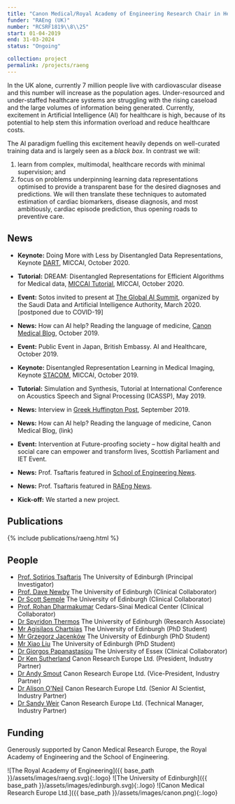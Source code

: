 ```yaml
---
title: "Canon Medical/Royal Academy of Engineering Research Chair in Healthcare AI"
funder: "RAEng (UK)"
number: "RCSRF1819\\8\\25"
start: 01-04-2019
end: 31-03-2024
status: "Ongoing"

collection: project
permalink: /projects/raeng
---
```

In the UK alone, currently 7 million people live with cardiovascular disease and
this number will increase as the population ages. Under-resourced and
under-staffed healthcare systems are struggling with the rising caseload and the
large volumes of information being generated. Currently, excitement in
Artificial Intelligence (AI) for healthcare is high, because of its potential to
help stem this information overload and reduce healthcare costs. 

The AI paradigm fuelling this excitement heavily depends on well-curated
training data and is largely seen as a *black box*. In contrast we will:

1. learn from complex, multimodal, healthcare records with minimal supervision;
   and
2. focus on problems underpinning learning data representations optimised to
   provide a transparent base for the desired diagnoses and predictions. We will
   then translate these techniques to automated estimation of cardiac
   biomarkers, disease diagnosis, and most ambitiously, cardiac episode
   prediction, thus opening roads to preventive care.

## News

* **Keynote:** Doing More with Less by Disentangled Data Representations, Keynote
   [DART](https://sites.google.com/view/dart2020/keynote-session), MICCAI,
   October 2020.

* **Tutorial:** DREAM: Disentangled Representations for Efficient Algorithms for
  Medical data, [MICCAI Tutorial](/tutorials/dream2020), MICCAI, October 2020.

* **Event:** Sotos invited to present at [The Global AI
  Summit](https://www.theglobalaisummit.com/), organized by the Saudi Data and
  Artificial Intelligence Authority, March 2020. [postponed due to COVID-19]

* **News:** How can AI help? Reading the language of medicine,
  [Canon Medical Blog](https://www.canon.co.uk/view/language-artificial-intelligence/),
  October 2019.

* **Event:** Public Event in Japan, British Embassy. AI and Healthcare,
  October 2019.

* **Keynote:** Disentangled Representation Learning in Medical Imaging, Keynote
  [STACOM](https://stacom2019.cardiacatlas.org/), MICCAI, October 2019.

* **Tutorial:** Simulation and Synthesis, Tutorial at International Conference
  on Acoustics Speech and Signal Processing (ICASSP), May 2019.

* **News:** Interview in [Greek Huffington
  Post](https://www.huffingtonpost.gr/entry/soteres-tsaetares-zoeme-ten-epoche-tes-technetes-noemosenes-as-men-chasoeme-kai-aeto-to-treno_gr_5d8cc3e2e4b0e9e76048a0b8),
  September 2019.

* **News:** How can AI help? Reading the language of medicine, Canon Medical Blog, (link)


* **Event:** Intervention at Future-proofing society – how digital health and
  social care can empower and transform lives, Scottish Parliament and IET
  Event.

* **News:** Prof. Tsaftaris featured in [School of Engineering
 News](https://www.eng.ed.ac.uk/about/news/20190319/dr-sotirios-tsaftaris-awarded-royal-academy-engineering-senior-research).

* **News:** Prof. Tsaftaris featured in [RAEng
  News](https://www.raeng.org.uk/news/news-releases/2019/march/academy-announces-2019-research-chairs-and-senior).

* **Kick-off:** We started a new project.

## Publications

{% include publications/raeng.html %}

## People

* [Prof. Sotirios Tsaftaris](http://tsaftaris.com/) The University of Edinburgh (Principal Investigator)
* [Prof. Dave Newby](https://www.research.ed.ac.uk/portal/en/persons/david-newby(4fb475a1-21b7-462c-8bb8-041b9375ff70).html) The University of Edinburgh (Clinical Collaborator)
* [Dr Scott Semple](https://www.research.ed.ac.uk/portal/en/persons/scott-semple(0af36c40-c339-416c-a38b-9bccad9692c1).html) The University of Edinburgh (Clinical Collaborator)
* [Prof. Rohan Dharmakumar](https://www.cedars-sinai.org/research/labs/dharmakumar.html) Cedars-Sinai Medical Center (Clinical Collaborator)
* [Dr Spyridon Thermos](https://www.eng.ed.ac.uk/about/people/dr-spyridon-thermos) The University of Edinburgh (Research Associate)
* [Mr Agisilaos Chartsias](https://www.eng.ed.ac.uk/about/people/mr-agisilaos-chartsias) The University of Edinburgh (PhD Student)
* [Mr Grzegorz Jacenków](https://www.eng.ed.ac.uk/about/people/mr-grzegorz-andrzej-jacenkow) The University of Edinburgh (PhD Student)
* [Mr Xiao Liu](https://www.eng.ed.ac.uk/about/people/mr-xiao-liu) The University of Edinburgh (PhD Student)
* [Dr Giorgos Papanastasiou](https://www.essex.ac.uk/people/papan14104/giorgos-papanastasiou) The University of Essex (Clinical Collaborator)
* [Dr Ken Sutherland](https://www.linkedin.com/in/kensutherland/) Canon Research Europe Ltd. (President, Industry Partner)
* [Dr Andy Smout](https://www.linkedin.com/in/andy-smout-4021ab4//) Canon Research Europe Ltd. (Vice-President, Industry Partner)
* [Dr Alison O'Neil](https://www.linkedin.com/in/alison-o-neil-656b1240/) Canon Research Europe Ltd. (Senior AI Scientist, Industry Partner)
* [Dr Sandy Weir](https://www.linkedin.com/in/sandy-weir-714706/) Canon Research Europe Ltd. (Technical Manager, Industry Partner)

## Funding

Generously supported by Canon Medical Research Europe, the Royal Academy of Engineering and the School of Engineering.

![The Royal Academy of Engineering]({{ base_path }}/assets/images/raeng.svg){:.logo}
![The University of Edinburgh]({{ base_path }}/assets/images/edinburgh.svg){:.logo}
![Canon Medical Research Europe Ltd.]({{ base_path }}/assets/images/canon.png){:.logo}
